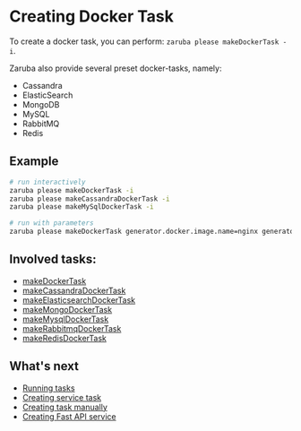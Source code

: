 # Creating Docker Task

To create a docker task, you can perform: `zaruba please makeDockerTask -i`.

Zaruba also provide several preset docker-tasks, namely:

* Cassandra
* ElasticSearch
* MongoDB
* MySQL
* RabbitMQ
* Redis


## Example

```sh
# run interactively
zaruba please makeDockerTask -i
zaruba please makeCassandraDockerTask -i
zaruba please makeMySqlDockerTask -i

# run with parameters
zaruba please makeDockerTask generator.docker.image.name=nginx generator.docker.container.name=myNginx generator.service.name=myNginx generator.service.envs="MY_ENV=MY_VALUE" ports=80
```

## Involved tasks:

* [makeDockerTask](tasks/makeDockerTask.md)
* [makeCassandraDockerTask](tasks/makeCassandraDockerTask.md)
* [makeElasticsearchDockerTask](tasks/makeElasticsearchDockerTask.md)
* [makeMongoDockerTask](tasks/makeMongoDockerTask.md)
* [makeMysqlDockerTask](tasks/makeMysqlDockerTask.md)
* [makeRabbitmqDockerTask](tasks/makeRabbitmqDockerTask.md)
* [makeRedisDockerTask](tasks/makeRedisDockerTask.md)


## What's next

* [Running tasks](running-task.md)
* [Creating service task](creating-service-task.md)
* [Creating task manually](understanding-task.md)
* [Creating Fast API service](creating-fast-api-service.md)
